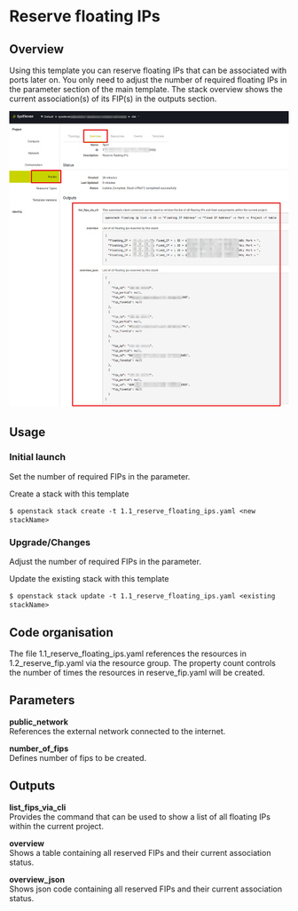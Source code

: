 # Reserve floating IPs

## Overview

Using this template you can reserve floating IPs that can be associated with ports later on. You only need to adjust the number of required floating IPs in the parameter
section of the main template. The stack overview shows the current association(s) of its FIP(s) in the outputs section.

![network topology](img/reservefipshorizonoutput.png)

## Usage

### Initial launch

Set the number of required FIPs in the parameter.

Create a stack with this template
```
$ openstack stack create -t 1.1_reserve_floating_ips.yaml <new stackName>
```

### Upgrade/Changes

Adjust the number of required FIPs in the parameter.

Update the existing stack with this template
```
$ openstack stack update -t 1.1_reserve_floating_ips.yaml <existing stackName>
```

## Code organisation

The file 1.1_reserve_floating_ips.yaml references the resources in 1.2_reserve_fip.yaml via the resource group. The property count controls the number of times the resources in reserve_fip.yaml will be created.

## Parameters

**public_network**  
References the external network connected to the internet.

**number_of_fips**  
Defines number of fips to be created.

## Outputs

**list_fips_via_cli**  
Provides the command that can be used to show a list of all floating IPs within the current project.

**overview**  
Shows a table containing all reserved FIPs and their current association status.

**overview_json**  
Shows json code containing all reserved FIPs and their current association status.